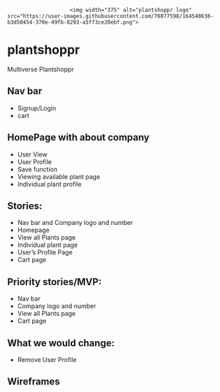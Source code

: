                         <img width="375" alt="plantshoppr logo" src="https://user-images.githubusercontent.com/76077598/164548636-b3d50454-370e-49fb-8293-a5ff3ce20ebf.png">

# plantshoppr
Multiverse Plantshoppr


## Nav bar
- Signup/Login
- cart 

## HomePage with about company

- User View
- User Profile
- Save function
- Viewing available plant page
- Individual plant profile

## Stories:
- Nav bar and Company logo and number
- Homepage
- View all Plants page
- Individual plant page
- User’s Profile Page
- Cart page

## Priority stories/MVP:
- Nav bar
- Company logo and number
- View all Plants page
- Cart page

## What we would change:
- Remove User Profile


## Wireframes 
